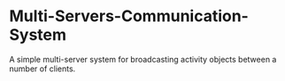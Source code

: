 # Multi-Servers-Communication-System
A simple multi-server system for broadcasting activity objects between a number of clients.
